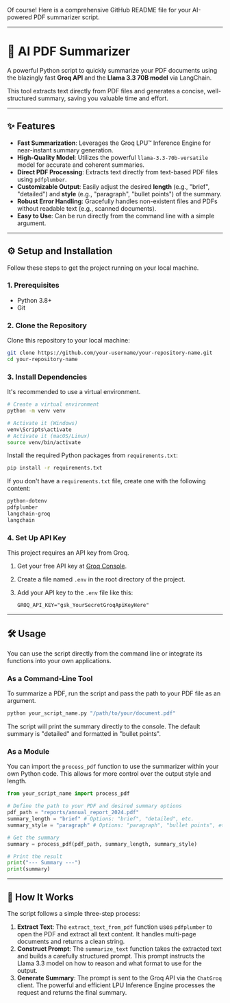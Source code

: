Of course\! Here is a comprehensive GitHub README file for your AI-powered PDF summarizer script.

-----

# 📄 AI PDF Summarizer

A powerful Python script to quickly summarize your PDF documents using the blazingly fast **Groq API** and the **Llama 3.3 70B model** via LangChain.

This tool extracts text directly from PDF files and generates a concise, well-structured summary, saving you valuable time and effort.

-----

## ✨ Features

  * **Fast Summarization**: Leverages the Groq LPU™ Inference Engine for near-instant summary generation.
  * **High-Quality Model**: Utilizes the powerful `llama-3.3-70b-versatile` model for accurate and coherent summaries.
  * **Direct PDF Processing**: Extracts text directly from text-based PDF files using `pdfplumber`.
  * **Customizable Output**: Easily adjust the desired **length** (e.g., "brief", "detailed") and **style** (e.g., "paragraph", "bullet points") of the summary.
  * **Robust Error Handling**: Gracefully handles non-existent files and PDFs without readable text (e.g., scanned documents).
  * **Easy to Use**: Can be run directly from the command line with a simple argument.

-----

## ⚙️ Setup and Installation

Follow these steps to get the project running on your local machine.

### 1\. Prerequisites

  * Python 3.8+
  * Git

### 2\. Clone the Repository

Clone this repository to your local machine:

```bash
git clone https://github.com/your-username/your-repository-name.git
cd your-repository-name
```

### 3\. Install Dependencies

It's recommended to use a virtual environment.

```bash
# Create a virtual environment
python -m venv venv

# Activate it (Windows)
venv\Scripts\activate
# Activate it (macOS/Linux)
source venv/bin/activate
```

Install the required Python packages from `requirements.txt`:

```bash
pip install -r requirements.txt
```

If you don't have a `requirements.txt` file, create one with the following content:

```txt
python-dotenv
pdfplumber
langchain-groq
langchain
```

### 4\. Set Up API Key

This project requires an API key from Groq.

1.  Get your free API key at [Groq Console](https://console.groq.com/keys).

2.  Create a file named `.env` in the root directory of the project.

3.  Add your API key to the `.env` file like this:

    ```env
    GROQ_API_KEY="gsk_YourSecretGroqApiKeyHere"
    ```

-----

## 🛠️ Usage

You can use the script directly from the command line or integrate its functions into your own applications.

### As a Command-Line Tool

To summarize a PDF, run the script and pass the path to your PDF file as an argument.

```bash
python your_script_name.py "/path/to/your/document.pdf"
```

The script will print the summary directly to the console. The default summary is "detailed" and formatted in "bullet points".

### As a Module

You can import the `process_pdf` function to use the summarizer within your own Python code. This allows for more control over the output style and length.

```python
from your_script_name import process_pdf

# Define the path to your PDF and desired summary options
pdf_path = "reports/annual_report_2024.pdf"
summary_length = "brief" # Options: "brief", "detailed", etc.
summary_style = "paragraph" # Options: "paragraph", "bullet points", etc.

# Get the summary
summary = process_pdf(pdf_path, summary_length, summary_style)

# Print the result
print("--- Summary ---")
print(summary)
```

-----

## 🧠 How It Works

The script follows a simple three-step process:

1.  **Extract Text**: The `extract_text_from_pdf` function uses `pdfplumber` to open the PDF and extract all text content. It handles multi-page documents and returns a clean string.
2.  **Construct Prompt**: The `summarize_text` function takes the extracted text and builds a carefully structured prompt. This prompt instructs the Llama 3.3 model on how to reason and what format to use for the output.
3.  **Generate Summary**: The prompt is sent to the Groq API via the `ChatGroq` client. The powerful and efficient LPU Inference Engine processes the request and returns the final summary.